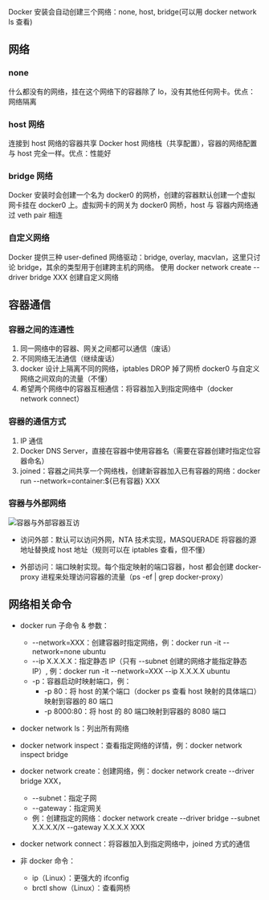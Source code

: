 Docker 安装会自动创建三个网络：none, host, bridge(可以用 docker network ls 查看)

## 网络

### none

什么都没有的网络，挂在这个网络下的容器除了 lo，没有其他任何网卡。优点：网络隔离

### host 网络

连接到 host 网络的容器共享 Docker host 网络栈（共享配置），容器的网络配置与 host 完全一样。优点：性能好

### bridge 网络

Docker 安装时会创建一个名为 docker0 的网桥，创建的容器默认创建一个虚拟网卡挂在 docker0 上。虚拟网卡的网关为 docker0 网桥，host 与 容器内网络通过 veth pair 相连

### 自定义网络

Docker 提供三种 user-defined 网络驱动：bridge, overlay, macvlan，这里只讨论 bridge，其余的类型用于创建跨主机的网络。
使用 docker network create --driver bridge XXX 创建自定义网络

## 容器通信

### 容器之间的连通性

1. 同一网络中的容器、网关之间都可以通信（废话）
2. 不同网络无法通信（继续废话）
3. docker 设计上隔离不同的网络，iptables DROP 掉了网桥 docker0 与自定义网络之间双向的流量（不懂）
4. 希望两个网络中的容器互相通信：将容器加入到指定网络中（docker network connect）


### 容器的通信方式
1. IP 通信
2. Docker DNS Server，直接在容器中使用容器名（需要在容器创建时指定位容器命名）
3. joined：容器之间共享一个网络栈，创建新容器加入已有容器的网络：docker run --network=container:${已有容器} XXX

### 容器与外部网络

![容器与外部容器互访](http://7xo6kd.com1.z0.glb.clouddn.com/upload-ueditor-image-20170704-1499178217815071023.jpg)

- 访问外部：默认可以访问外网，NTA 技术实现，MASQUERADE 将容器的源地址替换成 host 地址（规则可以在 iptables 查看，但不懂）

- 外部访问：端口映射实现。每个指定映射的端口容器，host 都会创建 docker-proxy 进程来处理访问容器的流量（ps -ef | grep docker-proxy）

## 网络相关命令

- docker run 子命令 & 参数：
  - --network=XXX：创建容器时指定网络，例：docker run -it --network=none ubuntu
  - --ip X.X.X.X：指定静态 IP（只有 --subnet 创建的网络才能指定静态 IP）, 例：docker run -it --network=XXX --ip X.X.X.X ubuntu
  - -p：容器启动时映射端口，例：
    - -p 80：将 host 的某个端口（docker ps 查看 host 映射的具体端口）映射到容器的 80 端口
    - -p 8000:80：将 host 的 80 端口映射到容器的 8080 端口

- docker network ls：列出所有网络

- docker network inspect：查看指定网络的详情，例：docker network inspect bridge

- docker network create：创建网络，例：docker network create --driver bridge XXX，
  - --subnet：指定子网
  - --gateway：指定网关
  - 例：创建指定的网络：docker network create --driver bridge --subnet X.X.X.X/X --gateway X.X.X.X XXX

- docker network connect：将容器加入到指定网络中，joined 方式的通信

- 非 docker 命令：
  - ip（Linux）：更强大的 ifconfig
  - brctl show（Linux）：查看网桥
